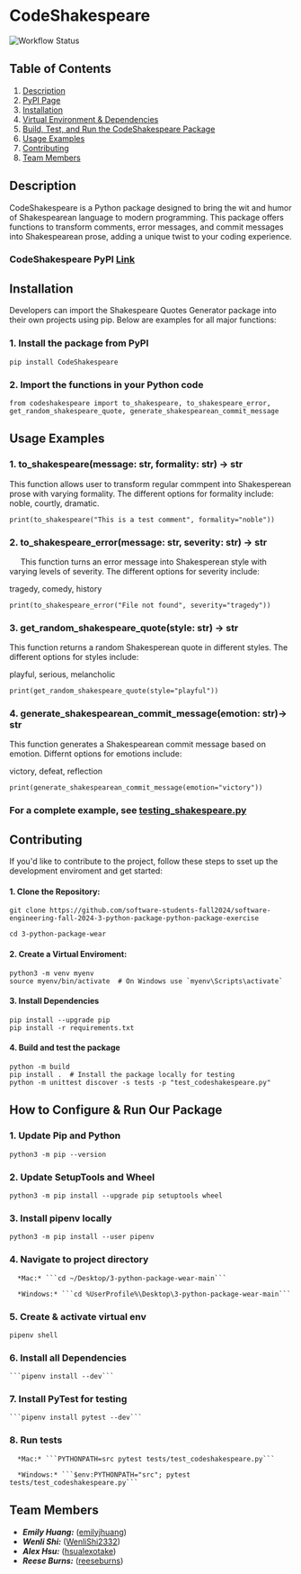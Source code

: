 # CodeShakespeare

![Workflow Status](https://github.com/software-students-fall2024/3-python-package-wear/actions/workflows/event-logger.yml/badge.svg)

## Table of Contents
1. [Description](#description)
2. [PyPI Page](#pypi-page)
3. [Installation](#installation)
4. [Virtual Environment & Dependencies](#virtual-environment--dependencies)
5. [Build, Test, and Run the CodeShakespeare Package](#build-test-and-run-the-codeshakespeare-package)
6. [Usage Examples](#usage-examples)
7. [Contributing](#contributing)
8. [Team Members](#team-members)

## Description

CodeShakespeare is a Python package designed to bring the wit and humor of Shakespearean language to modern programming. This package offers functions to transform comments, error messages, and commit messages into Shakespearean prose, adding a unique twist to your coding experience. 

### CodeShakespeare PyPI [Link](https://pypi.org/project/CodeShakespeare/)

## Installation
Developers can import the Shakespeare Quotes Generator package into their own projects using pip. Below are examples for all major functions:

### 1. Install the package from PyPI
```
pip install CodeShakespeare
```

### 2. Import the functions in your Python code
```from codeshakespeare import to_shakespeare, to_shakespeare_error, get_random_shakespeare_quote, generate_shakespearean_commit_message```

## Usage Examples

### 1. to_shakespeare(message: str, formality: str) -> str

This function allows user to transform regular commpent into Shakesperean prose with varying formality. The different options for formality include: 
    
noble, courtly, dramatic.
```
print(to_shakespeare("This is a test comment", formality="noble"))
```
### 2. to_shakespeare_error(message: str, severity: str) -> str
    
This function turns an error message into Shakesperean style with varying levels of severity. The different options for severity include:

tragedy, comedy, history
```
print(to_shakespeare_error("File not found", severity="tragedy"))
```

### 3. get_random_shakespeare_quote(style: str) -> str
This function returns a random Shakesperean quote in different styles. The different options for styles include:

playful, serious, melancholic
```
print(get_random_shakespeare_quote(style="playful"))
```
### 4. generate_shakespearean_commit_message(emotion: str)-> str
This function generates a Shakespearean commit message based on emotion. Differnt options for emotions include:

victory, defeat, reflection

```
print(generate_shakespearean_commit_message(emotion="victory"))
```

### For a complete example, see [testing_shakespeare.py](./example_shakespeare.py)


## Contributing

If you'd like to contribute to the project, follow these steps to sset up the development enviroment and get started:

#### 1. Clone the Repository:
```
git clone https://github.com/software-students-fall2024/software-engineering-fall-2024-3-python-package-python-package-exercise

cd 3-python-package-wear
```
#### 2. Create a Virtual Enviroment:
```
python3 -m venv myenv
source myenv/bin/activate  # On Windows use `myenv\Scripts\activate`
```

#### 3. Install Dependencies
```
pip install --upgrade pip
pip install -r requirements.txt
```

#### 4. Build and test the package
```
python -m build
pip install .  # Install the package locally for testing
python -m unittest discover -s tests -p "test_codeshakespeare.py"
```

## How to Configure & Run Our Package

### 1. Update Pip and Python
   ```python3 -m pip --version```

### 2. Update SetupTools and Wheel
   ```python3 -m pip install --upgrade pip setuptools wheel ```

### 3. Install pipenv locally
   ```python3 -m pip install --user pipenv```

### 4. Navigate to project directory

      *Mac:* ```cd ~/Desktop/3-python-package-wear-main```
      
      *Windows:* ```cd %UserProfile%\Desktop\3-python-package-wear-main```

### 5. Create & activate virtual env
   ```pipenv shell```

### 6. Install all Dependencies
    ```pipenv install --dev```

### 7. Install PyTest for testing
    ```pipenv install pytest --dev```

### 8. Run tests
   
      *Mac:* ```PYTHONPATH=src pytest tests/test_codeshakespeare.py```
   
      *Windows:* ```$env:PYTHONPATH="src"; pytest tests/test_codeshakespeare.py```

## Team Members

- ***Emily Huang:*** ([emilyjhuang](https://github.com/emilyjhuang))
- ***Wenli Shi:*** ([WenliShi2332](https://github.com/WenliShi2332))
- ***Alex Hsu:*** ([hsualexotake](https://github.com/hsualexotake))
- ***Reese Burns:*** ([reeseburns](https://github.com/reeseburns))
